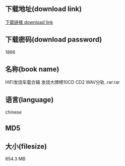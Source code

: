 ## 下载地址(download link)
[下载链接 download link](https://voluble-croquembouche-d321dc.netlify.app/?s=HIFI%E5%8F%91%E7%83%A7%E8%BD%A6%E8%BD%BD%E5%90%88%E8%BE%91+%E5%8F%91%E7%83%A7%E5%A4%A7%E7%89%8C%E6%A6%9C10CD+CD2+WAV%E5%88%86%E8%BD%A8+.rar)

## 下载密码(download password)
1866

## 名称(book name)
HIFI发烧车载合辑 发烧大牌榜10CD CD2 WAV分轨 .rar.rar

## 语言(language)
chinese

## MD5


## 大小(filesize)
654.3 MB
